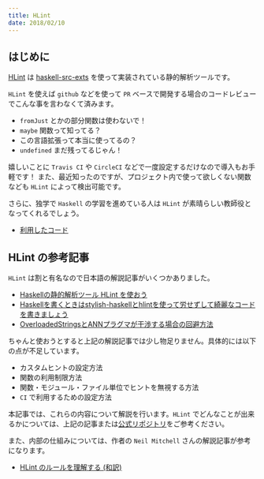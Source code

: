 ```yaml
---
title: HLint
date: 2018/02/10
---
```


## はじめに

[HLint](https://github.com/ndmitchell/hlint) は [haskell-src-exts](https://www.stackage.org/package/haskell-src-exts) を使って実装されている静的解析ツールです。

`HLint` を使えば `github` などを使って `PR` ベースで開発する場合のコードレビューでこんな事を言わなくて済みます。

- `fromJust` とかの部分関数は使わないで！
- `maybe` 関数って知ってる？
- この言語拡張って本当に使ってるの？
- `undefined` まだ残ってるじゃん！

嬉しいことに `Travis CI` や `CircleCI` などで一度設定するだけなので導入もお手軽です！
また、最近知ったのですが、プロジェクト内で使って欲しくない関数なども `HLint` によって検出可能です。

さらに、独学で `Haskell` の学習を進めている人は `HLint` が素晴らしい教師役となってくれるでしょう。

- [利用したコード](https://github.com/waddlaw/blog-example-hlint)

## HLint の参考記事

`HLint` は割と有名なので日本語の解説記事がいくつかありました。

- [Haskellの静的解析ツール HLint を使おう](https://qiita.com/suzuki-hoge/items/6d101e523620178c6f7b)
- [Haskellを書くときはstylish-haskellとhlintを使って労せずして綺麗なコードを書きましょう](https://www.ncaq.net/2017/10/07/)
- [OverloadedStringsとANNプラグマが干渉する場合の回避方法](https://qiita.com/VoQn/items/fe7953aec010d8f68a59)

ちゃんと使おうとすると上記の解説記事では少し物足りません。具体的には以下の点が不足しています。

- カスタムヒントの設定方法
- 関数の利用制限方法
- 関数・モジュール・ファイル単位でヒントを無視する方法
- `CI` で利用するための設定方法

本記事では、これらの内容について解説を行います。`HLint` でどんなことが出来るかについては、上記の記事または[公式リポジトリ](https://github.com/ndmitchell/hlint)をご参考ください。

また、内部の仕組みについては、作者の `Neil Mitchell` さんの解説記事が参考になります。

- [HLint のルールを理解する (和訳)](https://qiita.com/rounddelta/items/4584f5486c1061c93f0b)
